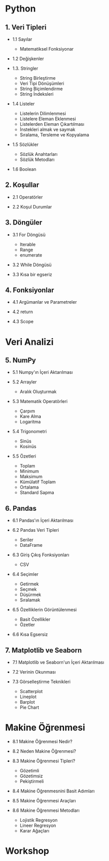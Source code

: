 # Python

## 1. Veri Tipleri

- 1.1 Sayılar
	- Matematiksel Fonksiyonar

- 1.2 Değişkenler

- 1.3. Stringler
	- String Birleştirme
	- Veri Tipi Dönüşümleri
	- String Biçimlendirme
	- String İndeksleri

- 1.4 Listeler
	- Listelerin Dilimlenmesi
	- Listelere Eleman Eklenmesi
	- Listelerden Eleman Çıkartılması
	- İnstekleri almak ve saymak
	- Sıralama, Tersleme ve Kopyalama

- 1.5 Sözlükler
	- Sözlük Anahtarları
	- Sözlük Metodları

- 1.6 Boolean

## 2. Koşullar

- 2.1 Operatörler

- 2.2 Koşul Durumlar


## 3. Döngüler

- 3.1 For Döngüsü
	- Iterable
	- Range
	- enumerate

- 3.2 While Döngüsü

- 3.3 Kısa bir egseriz


## 4. Fonksiyonlar

- 4.1 Argümanlar ve Parametreler

- 4.2 return

- 4.3 Scope


# Veri Analizi

## 5. NumPy

- 5.1 Numpy'ın İçeri Aktarılması

- 5.2 Arrayler
	- Aralık Oluşturmak

- 5.3 Matematik Operatörleri
	- Çarpım
	- Kare Alma
	- Logaritma

- 5.4 Trigonometri
	- Sinüs
	- Kosinüs

- 5.5 Özetleri
	- Toplam
	- Minimum
	- Maksimum
	- Kümülatif Toplam
	- Ortalama
 	- Standard Sapma

## 6. Pandas

- 6.1 Pandas'ın İçeri Aktarılması

- 6.2 Pandas Veri Tipleri
	- Seriler
	- DataFrame

- 6.3 Giriş Çıkış Fonksiyonları
 	- CSV

- 6.4 Seçimler
	- Getirmek
	- Seçmek
	- Düşürmek
	- Sıralamak

- 6.5 Özelliklerin Görüntülenmesi
	- Basit Özellikler
	- Özetler

- 6.6 Kısa Egsersiz


## 7. Matplotlib ve Seaborn

- 7.1 Matplotlib ve Seaborn'un İçeri Aktarılması

- 7.2 Verinin Okunması

- 7.3 Görselleştirme Teknikleri
	- Scatterplot
	- Lineplot
	- Barplot
	- Pie Chart


# Makine Öğrenmesi

- 8.1 Makine Öğrenmesi Nedir?

- 8.2 Neden Makine Öğrenmesi?

- 8.3 Makine Öğrenmesi Tipleri?
	- Gözetimli
	- Gözetimsiz
	- Pekiştirmeli

- 8.4 Makine Öğrenmesnini Basit Adımları

- 8.5 Makine Öğrenmesi Araçları

- 8.6 Makine Öğrenmesi Metodları
	- Lojistik Regresyon
	- Lineer Regresyon
	- Karar Ağaçları


# Workshop




























